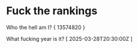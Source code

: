# Fuck the rankings

Who the hell am I?
{ 13574820 }

What fucking year is it?
[ 2025-03-28T20:30:00Z ]

